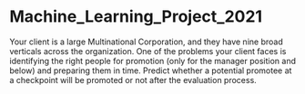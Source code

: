 # Machine_Learning_Project_2021
Your client is a large Multinational Corporation, and they have nine broad verticals across the organization. One of the problems your client faces is identifying the right people for promotion (only for the manager position and below) and preparing them in time. Predict whether a potential promotee at a checkpoint will be promoted or not after the evaluation process.
